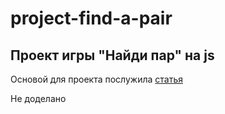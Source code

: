 # project-find-a-pair
## Проект игры "Найди пар" на js
Основой для проекта послужила [статья](https://thecode.media/memo/)

Не доделано
